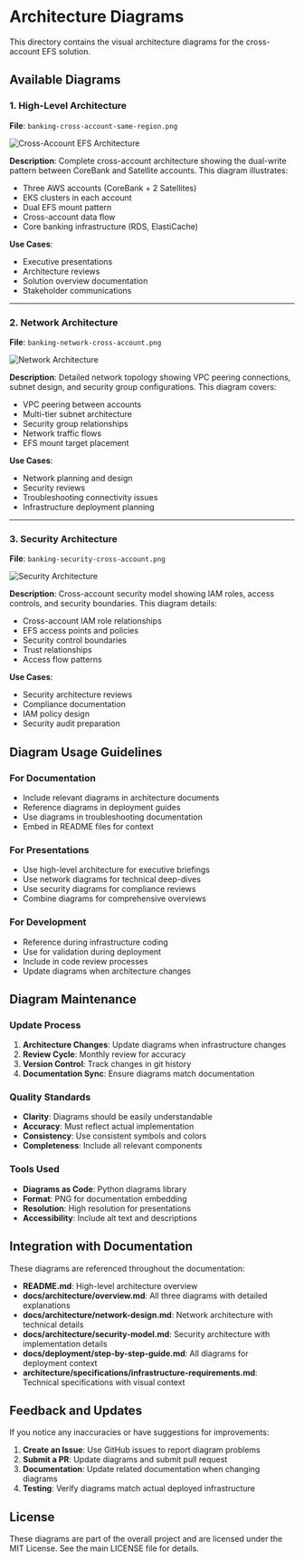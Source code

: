 # Architecture Diagrams

This directory contains the visual architecture diagrams for the cross-account EFS solution.

## Available Diagrams

### 1. High-Level Architecture
**File**: `banking-cross-account-same-region.png`

![Cross-Account EFS Architecture](banking-cross-account-same-region.png)

**Description**: Complete cross-account architecture showing the dual-write pattern between CoreBank and Satellite accounts. This diagram illustrates:
- Three AWS accounts (CoreBank + 2 Satellites)
- EKS clusters in each account
- Dual EFS mount pattern
- Cross-account data flow
- Core banking infrastructure (RDS, ElastiCache)

**Use Cases**:
- Executive presentations
- Architecture reviews
- Solution overview documentation
- Stakeholder communications

---

### 2. Network Architecture
**File**: `banking-network-cross-account.png`

![Network Architecture](banking-network-cross-account.png)

**Description**: Detailed network topology showing VPC peering connections, subnet design, and security group configurations. This diagram covers:
- VPC peering between accounts
- Multi-tier subnet architecture
- Security group relationships
- Network traffic flows
- EFS mount target placement

**Use Cases**:
- Network planning and design
- Security reviews
- Troubleshooting connectivity issues
- Infrastructure deployment planning

---

### 3. Security Architecture
**File**: `banking-security-cross-account.png`

![Security Architecture](banking-security-cross-account.png)

**Description**: Cross-account security model showing IAM roles, access controls, and security boundaries. This diagram details:
- Cross-account IAM role relationships
- EFS access points and policies
- Security control boundaries
- Trust relationships
- Access flow patterns

**Use Cases**:
- Security architecture reviews
- Compliance documentation
- IAM policy design
- Security audit preparation

## Diagram Usage Guidelines

### For Documentation
- Include relevant diagrams in architecture documents
- Reference diagrams in deployment guides
- Use diagrams in troubleshooting documentation
- Embed in README files for context

### For Presentations
- Use high-level architecture for executive briefings
- Use network diagrams for technical deep-dives
- Use security diagrams for compliance reviews
- Combine diagrams for comprehensive overviews

### For Development
- Reference during infrastructure coding
- Use for validation during deployment
- Include in code review processes
- Update diagrams when architecture changes

## Diagram Maintenance

### Update Process
1. **Architecture Changes**: Update diagrams when infrastructure changes
2. **Review Cycle**: Monthly review for accuracy
3. **Version Control**: Track changes in git history
4. **Documentation Sync**: Ensure diagrams match documentation

### Quality Standards
- **Clarity**: Diagrams should be easily understandable
- **Accuracy**: Must reflect actual implementation
- **Consistency**: Use consistent symbols and colors
- **Completeness**: Include all relevant components

### Tools Used
- **Diagrams as Code**: Python diagrams library
- **Format**: PNG for documentation embedding
- **Resolution**: High resolution for presentations
- **Accessibility**: Include alt text and descriptions

## Integration with Documentation

These diagrams are referenced throughout the documentation:

- **README.md**: High-level architecture overview
- **docs/architecture/overview.md**: All three diagrams with detailed explanations
- **docs/architecture/network-design.md**: Network architecture with technical details
- **docs/architecture/security-model.md**: Security architecture with implementation details
- **docs/deployment/step-by-step-guide.md**: All diagrams for deployment context
- **architecture/specifications/infrastructure-requirements.md**: Technical specifications with visual context

## Feedback and Updates

If you notice any inaccuracies or have suggestions for improvements:

1. **Create an Issue**: Use GitHub issues to report diagram problems
2. **Submit a PR**: Update diagrams and submit pull request
3. **Documentation**: Update related documentation when changing diagrams
4. **Testing**: Verify diagrams match actual deployed infrastructure

## License

These diagrams are part of the overall project and are licensed under the MIT License. See the main LICENSE file for details.
